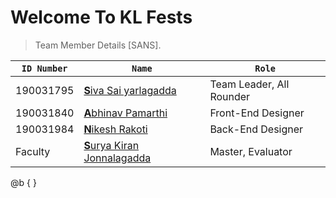 # Welcome To KL Fests


> Team Member Details [SANS].

| ```ID Number```| ```Name```                                                     | ```Role```                  |
|----------------|----------------------------------------------------------------|-----------------------------|
|190031795       |[<b>S</b>iva Sai yarlagadda](@github/pamarthiabhinav)      |Team Leader, All Rounder     |
|190031840       |[<b>A</b>bhinav Pamarthi](https://github.com/pamarthiabhinav)         |Front-End Designer           |
|190031984       |[<b>N</b>ikesh Rakoti](@github/pamarthiabhinav)            |Back-End Designer            |
|Faculty         |[<b>S</b>urya Kiran Jonnalagadda](https://github.com/suryakiran25oct93) |Master, Evaluator            |


@b {
}
